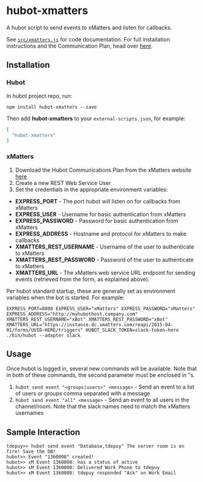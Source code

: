 # hubot-xmatters

A hubot script to send events to xMatters and listen for callbacks.

See [`src/xmatters.js`](src/xmatters.js) for code documentation. For full installation instructions and the Communication Plan, head over [here](https://support.xmatters.com/hc/en-us/articles/206271755). 

## Installation
### Hubot
In hubot project repo, run:

`npm install hubot-xmatters --save`

Then add **hubot-xmatters** to your `external-scripts.json`, for example:

```json
[
  "hubot-xmatters"
]
```

### xMatters
1. Download the Hubot Communications Plan from the xMatters website [here](https://support.xmatters.com/hc/en-us/articles/206271755)
2. Create a new REST Web Service User
3. Set the credentials in the appropriate environment variables:

- **EXPRESS_PORT** - The port hubot will listen on for callbacks from xMatters
- **EXPRESS_USER** - Username for basic authentication from xMatters
- **EXPRESS_PASSWORD** - Password for basic authentication from xMatters
- **EXPRESS_ADDRESS** - Hostname and protocol for xMatters to make callbacks
- **XMATTERS_REST_USERNAME** - Username of the user to authenticate to xMatters
- **XMATTERS_REST_PASSWORD** - Password of the user to authenticate to xMatters
- **XMATTERS_URL** - The xMatters web service URL endpoint for sending events (retrieved from the form, as explained above).

Per hubot standard startup, these are generally set as environment variables when the bot is started. For example:

`EXPRESS_PORT=8080 EXPRESS_USER="xMatters" EXPRESS_PASSWORD="xMatters" EXPRESS_ADDRESS="http://myhubothost.company.com" XMATTERS_REST_USERNAME="xBot" XMATTERS_REST_PASSWORD="xBot" XMATTERS_URL="https://instance.dc.xmatters.com/reapi/2015-04-01/forms/UUID-HERE/triggers" HUBOT_SLACK_TOKEN=slack-token-here ./bin/hubot --adapter slack`



## Usage
Once hubot is logged in, several new commands will be available. Note that in both of these commands, the second parameter must be enclosed in "s.
1. `hubot send event "<groups|users>" <message>` - Send an event to a list of users or groups comma separated with a message
2. `hubot send event "all" <message>` - Send an event to all users in the channel/room. Note that the slack names need to match the xMatters usernames

## Sample Interaction

```
tdepuy>> hubot send event "Database,tdepuy" The server room is on fire! Save the DB!
hubot>> Event "1360008" created!
hubot>> xM Event 1360008: has a status of active
hubot>> xM Event 1360008: Delivered Work Phone to tdepuy
hubot>> xM Event 1360008: tdepuy responded "Ack" on Work Email
```

